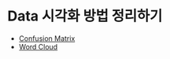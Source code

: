 # Data 시각화 방법 정리하기
* [Confusion Matrix](https://github.com/BOSOEK/Data-Visualization/blob/main/Confusion-Matrix.ipynb)
* [Word Cloud](https://github.com/BOSOEK/Data-Visualization/blob/main/Word-cloud.ipynb)
